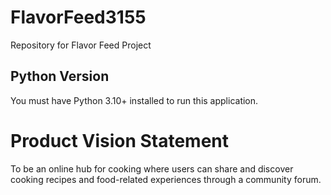 # FlavorFeed3155
Repository for Flavor Feed Project

## Python Version

You must have Python 3.10+ installed to run this application.

# Product Vision Statement

To be an online hub for cooking where users can share and discover cooking recipes and food-related experiences through a community forum.